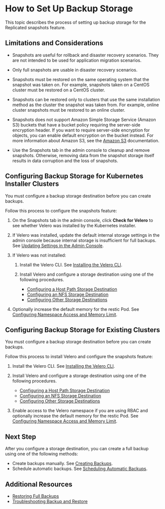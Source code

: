 # How to Set Up Backup Storage

This topic describes the process of setting up backup storage for the Replicated snapshots feature.

## Limitations and Considerations

- Snapshots are useful for rollback and disaster recovery scenarios. They are not intended to be used for application migration scenarios.

- Only full snapshots are usable in disaster recovery scenarios.

- Snapshots must be restored on the same operating system that the snapshot was taken on. For example, snapshots taken on a CentOS cluster must be restored on a CentOS cluster.

- Snapshots can be restored only to clusters that use the same installation method as the cluster the snapshot was taken from. For example, online cluster snapshots must be restored to an online cluster.

- Snapshots does not support Amazon Simple Storage Service (Amazon S3) buckets that have a bucket policy requiring the server-side encryption header. If you want to require server-side encryption for objects, you can enable default encryption on the bucket instead. For more information about Amazon S3, see the [Amazon S3](https://docs.aws.amazon.com/s3/?icmpid=docs_homepage_featuredsvcs) documentation.

- Use the Snapshots tab in the admin console to cleanup and remove snapshots. Otherwise, removing data from the snapshot storage itself results in data corruption and the loss of snapshots.

## Configuring Backup Storage for Kubernetes Installer Clusters

You must configure a backup storage destination before you can create backups.

Follow this process to configure the snapshots feature:

1. On the Snapshots tab in the admin console, click **Check for Velero** to see whether Velero was installed by the Kubernetes installer.

1. If Velero was installed, update the default internal storage settings in the admin console because internal storage is insufficient for full backups. See [Updating Settings in the Admin Console](snapshots-updating-with-admin-console).

1. If Velero was not installed:

    1. Install the Velero CLI. See [Installing the Velero CLI](snapshots-velero-cli-installing).

    1. Install Velero and configure a storage destination using one of the following procedures.

        - [Configuring a Host Path Storage Destination](snapshots-configuring-hostpath)
        - [Configuring an NFS Storage Destination](snapshots-configuring-nfs)
        - [Configuring Other Storage Destinations](snapshots-storage-destinations)

1. Optionally increase the default memory for the restic Pod. See [Configuring Namespace Access and Memory Limit](snapshots-velero-installing-config).

## Configuring Backup Storage for Existing Clusters

You must configure a backup storage destination before you can create backups.

Follow this process to install Velero and configure the snapshots feature:

1. Install the Velero CLI. See [Installing the Velero CLI](snapshots-velero-cli-installing).

1. Install Velero and configure a storage destination using one of the following procedures.

    - [Configuring a Host Path Storage Destination](snapshots-configuring-hostpath)
    - [Configuring an NFS Storage Destination](snapshots-configuring-nfs)
    - [Configuring Other Storage Destinations](snapshots-storage-destinations)

1. Enable access to the Velero namespace if you are using RBAC and optionally increase the default memory for the restic Pod. See [Configuring Namespace Access and Memory Limit](snapshots-velero-installing-config).

## Next Step

After you configure a storage destination, you can create a full backup using one of the following methods:

  * Create backups manually. See [Creating Backups](snapshots-creating).
  * Schedule automatic backups. See [Scheduling Automatic Backups](snapshots-scheduling).

## Additional Resources

* [Restoring Full Backups](snapshots-restoring-full)
* [Troubleshooting Backup and Restore](snapshots-troubleshooting-backup-restore)
